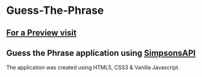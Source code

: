 # Guess-The-Phrase

## [For a Preview visit](https://raducostica.github.io/Guess-The-Phrase/)

## Guess the Phrase application using [SimpsonsAPI](https://thesimpsonsquoteapi.glitch.me/)

The application was created using HTML5, CSS3 & Vanilla Javascript.


